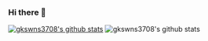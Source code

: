 ### Hi there 👋

<!--
**gkswns3708/gkswns3708** is a ✨ _special_ ✨ repository because its `README.md` (this file) appears on your GitHub profile.

Here are some ideas to get you started:

- 🔭 I’m currently working on ...
- 🌱 I’m currently learning ...
- 👯 I’m looking to collaborate on ...
- 🤔 I’m looking for help with ...
- 💬 Ask me about ...
- 📫 How to reach me: ...
- 😄 Pronouns: ...
- ⚡ Fun fact: ...
-->

[![gkswns3708's github stats](https://github-readme-stats.vercel.app/api?username=gkswns3708)](https://github.com/gkswns3708/github-readme-stats)
![gkswns3708's github stats](https://github-readme-stats.vercel.app/api?username=gkswns3708&count_private=true)
